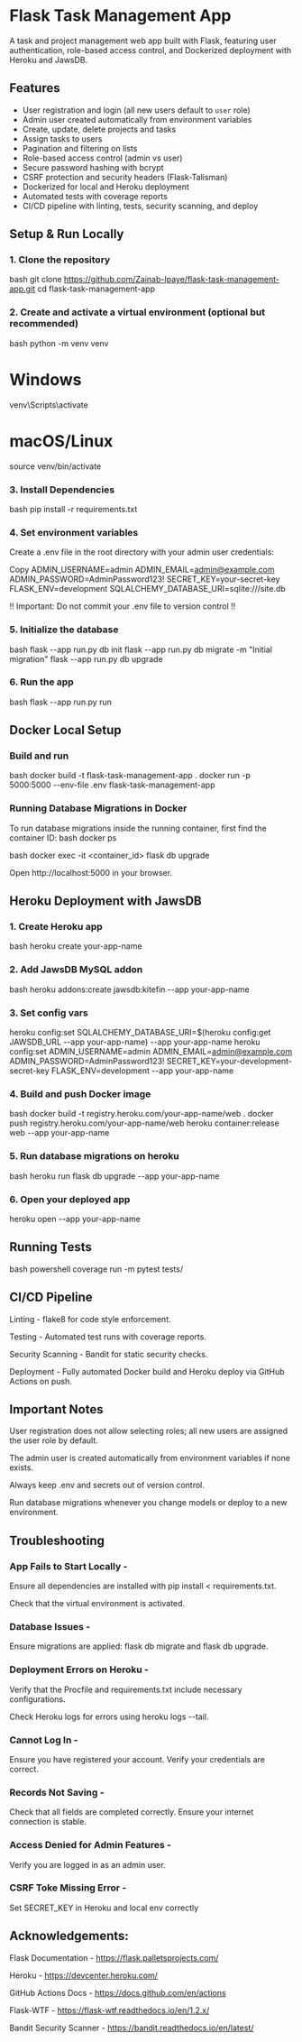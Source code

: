 # Flask Task Management App

A task and project management web app built with Flask, featuring user authentication, role-based access control, and Dockerized deployment with Heroku and JawsDB.

## Features

- User registration and login (all new users default to `user` role)
- Admin user created automatically from environment variables
- Create, update, delete projects and tasks
- Assign tasks to users
- Pagination and filtering on lists
- Role-based access control (admin vs user)
- Secure password hashing with bcrypt
- CSRF protection and security headers (Flask-Talisman)
- Dockerized for local and Heroku deployment
- Automated tests with coverage reports
- CI/CD pipeline with linting, tests, security scanning, and deploy

## Setup & Run Locally

### 1. Clone the repository

bash
git clone https://github.com/Zainab-Ipaye/flask-task-management-app.git
cd flask-task-management-app

### 2. Create and activate a virtual environment (optional but recommended)

bash
python -m venv venv
# Windows
venv\Scripts\activate
# macOS/Linux
source venv/bin/activate

### 3. Install Dependencies

bash
pip install -r requirements.txt

### 4. Set environment variables

Create a .env file in the root directory with your admin user credentials:

Copy
ADMIN_USERNAME=admin
ADMIN_EMAIL=admin@example.com
ADMIN_PASSWORD=AdminPassword123!
SECRET_KEY=your-secret-key
FLASK_ENV=development
SQLALCHEMY_DATABASE_URI=sqlite:///site.db

!! Important: Do not commit your .env file to version control !!

### 5. Initialize the database

bash
flask --app run.py db init
flask --app run.py db migrate -m "Initial migration"
flask --app run.py db upgrade

### 6. Run the app

bash
flask --app run.py run

## Docker Local Setup

### Build and run

bash
docker build -t flask-task-management-app .
docker run -p 5000:5000 --env-file .env flask-task-management-app

### Running Database Migrations in Docker

To run database migrations inside the running container, first find the container ID:
bash
docker ps

bash
docker exec -it <container_id> flask db upgrade

Open http://localhost:5000 in your browser.

## Heroku Deployment with JawsDB

### 1. Create Heroku app

bash
heroku create your-app-name

### 2. Add JawsDB MySQL addon

bash
heroku addons:create jawsdb:kitefin --app your-app-name

### 3. Set config vars

heroku config:set SQLALCHEMY_DATABASE_URI=$(heroku config:get JAWSDB_URL --app your-app-name) --app your-app-name
heroku config:set ADMIN_USERNAME=admin ADMIN_EMAIL=admin@example.com ADMIN_PASSWORD=AdminPassword123! SECRET_KEY=your-development-secret-key FLASK_ENV=development --app your-app-name

### 4. Build and push Docker image

bash
docker build -t registry.heroku.com/your-app-name/web .
docker push registry.heroku.com/your-app-name/web
heroku container:release web --app your-app-name

### 5. Run database migrations on heroku

bash
heroku run flask db upgrade --app your-app-name

### 6. Open your deployed app

heroku open --app your-app-name

## Running Tests

bash
powershell
coverage run -m pytest tests/

## CI/CD Pipeline

Linting - flake8 for code style enforcement.

Testing - Automated test runs with coverage reports.

Security Scanning - Bandit for static security checks.

Deployment - Fully automated Docker build and Heroku deploy via GitHub Actions on push.

## Important Notes

User registration does not allow selecting roles; all new users are assigned the user role by default.

The admin user is created automatically from environment variables if none exists.

Always keep .env and secrets out of version control.

Run database migrations whenever you change models or deploy to a new environment.

## Troubleshooting 


### App Fails to Start Locally -

Ensure all dependencies are installed with pip install < requirements.txt.

Check that the virtual environment is activated.

### Database Issues -

Ensure migrations are applied: flask db migrate and flask db upgrade.

### Deployment Errors on Heroku -

Verify that the Procfile and requirements.txt include necessary configurations.

Check Heroku logs for errors using heroku logs --tail.

### Cannot Log In -

Ensure you have registered your account.
Verify your credentials are correct.

### Records Not Saving - 
Check that all fields are completed correctly.
Ensure your internet connection is stable.

### Access Denied for Admin Features - 
Verify you are logged in as an admin user.

### CSRF Toke Missing Error -
Set SECRET_KEY in Heroku and local env correctly

## Acknowledgements:

Flask Documentation - https://flask.palletsprojects.com/

Heroku - https://devcenter.heroku.com/

GitHub Actions Docs - https://docs.github.com/en/actions

Flask-WTF - https://flask-wtf.readthedocs.io/en/1.2.x/

Bandit Security Scanner - https://bandit.readthedocs.io/en/latest/